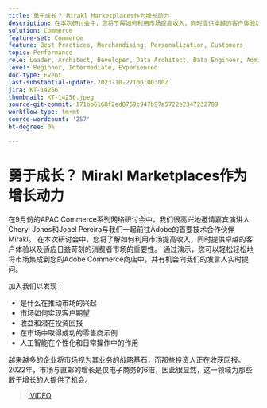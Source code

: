 ```yaml
---
title: 勇于成长？ Mirakl Marketplaces作为增长动力
description: 在本次研讨会中，您将了解如何利用市场提高收入，同时提供卓越的客户体验以及适应日益苛刻的消费者市场的重要性。 人工智能在个性化和日常操作中的作用。 越来越多的企业将市场视为其业务的战略基石。
solution: Commerce
feature-set: Commerce
feature: Best Practices, Merchandising, Personalization, Customers
topic: Performance
role: Leader, Architect, Developer, Data Architect, Data Engineer, Admin, User
level: Beginner, Intermediate, Experienced
doc-type: Event
last-substantial-update: 2023-10-27T00:00:00Z
jira: KT-14256
thumbnail: KT-14256.jpeg
source-git-commit: 171bb6168f2ed8769c947b97a5722e2347232789
workflow-type: tm+mt
source-wordcount: '257'
ht-degree: 0%

---
```



# 勇于成长？ Mirakl Marketplaces作为增长动力

在9月份的APAC Commerce系列网络研讨会中，我们很高兴地邀请嘉宾演讲人Cheryl Jones和Joael Pereira与我们一起前往Adobe的首要技术合作伙伴Mirakl。 在本次研讨会中，您将了解如何利用市场提高收入，同时提供卓越的客户体验以及适应日益苛刻的消费者市场的重要性。 通过演示，您可以轻松轻松地将市场集成到您的Adobe Commerce商店中，并有机会向我们的发言人实时提问。

加入我们以发现：

* 是什么在推动市场的兴起
* 市场如何实现客户期望
* 收益和潜在投资回报
* 在市场中取得成功的零售商示例
* 人工智能在个性化和日常操作中的作用

越来越多的企业将市场视为其业务的战略基石，而那些投资人正在收获回报。 2022年，市场与直邮的增长是仅电子商务的6倍，因此很显然，这一领域为那些敢于增长的人提供了机会。

>[!VIDEO](https://video.tv.adobe.com/v/3425190/?learn=on)